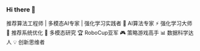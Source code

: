 ### Hi there 👋
推荐算法工程师 | 多模态AI专家 | 强化学习实践者
🤖 AI算法专家
⚡ 强化学习大师
🎯 推荐系统优化
🔬 多模态研究
🏆 RoboCup亚军
🎮 策略游戏高手
📊 数据科学达人
💡 创新思维者
<!--
**Get-David/Get-David** is a ✨ _special_ ✨ repository because its `README.md` (this file) appears on your GitHub profile.

Here are some ideas to get you started:

- 🔭 I’m currently working on ...
- 🌱 I’m currently learning ...
- 👯 I’m looking to collaborate on ...
- 🤔 I’m looking for help with ...
- 💬 Ask me about ...
- 📫 How to reach me: ...
- 😄 Pronouns: ...
- ⚡ Fun fact: ...
-->
